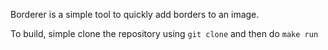 Borderer is a simple tool to quickly add borders to an image.

To build, simple clone the repository using `git clone` and then do `make run`
